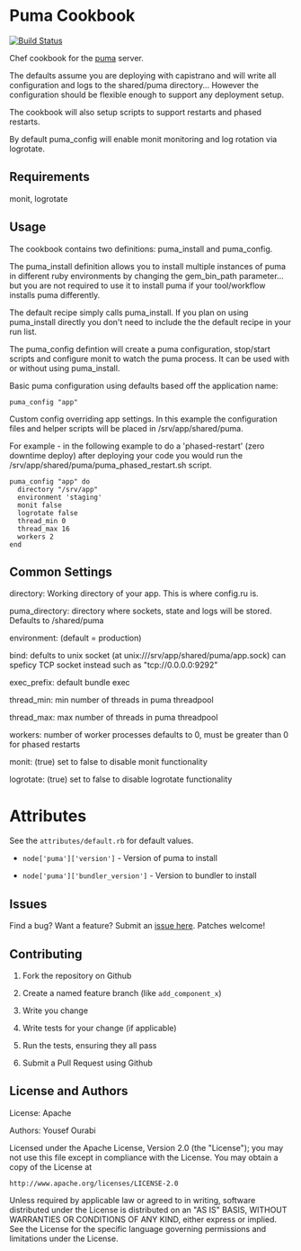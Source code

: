 Puma Cookbook
=============
[![Build Status](https://travis-ci.org/yourabi/chef-puma.svg?branch=master)](https://travis-ci.org/yourabi/chef-puma)

Chef cookbook for the [puma](http://puma.io) server.

The defaults assume you are deploying with capistrano and will write all configuration and logs to the shared/puma directory... However the configuration should be flexible enough to support any deployment setup.

The cookbook will also setup scripts to support restarts and phased restarts.

By default puma_config will enable monit monitoring and log rotation via logrotate.


Requirements
------------

monit, logrotate


Usage
-----

The cookbook contains two definitions: puma_install and puma_config.

The puma_install definition allows you to install multiple instances of puma in different ruby environments by changing the gem_bin_path parameter... but you are not required to use it to install puma if your tool/workflow installs puma differently.

The default recipe simply calls puma_install. If you plan on using puma_install directly you don't need to include the the default recipe in your run list.

The puma_config defintion will create a puma configuration, stop/start scripts and configure monit to watch the puma process. It can be used with or without using puma_install.

Basic puma configuration using defaults based off the application name:

    puma_config "app"
  
Custom config overriding app settings. In this example the configuration files and helper scripts will be placed in /srv/app/shared/puma. 

For example - in the following example to do a 'phased-restart' (zero downtime deploy) after deploying your code you would run the /srv/app/shared/puma/puma_phased_restart.sh script.

    puma_config "app" do
      directory "/srv/app"
      environment 'staging'
      monit false
      logrotate false
      thread_min 0
      thread_max 16
      workers 2
    end

 
Common Settings
-----

directory: Working directory of your app. This is where config.ru is.

puma_directory: directory where sockets, state and logs will be stored. Defaults to <directory>/shared/puma

environment: (default = production)

bind: defults to unix socket (at unix:///srv/app/shared/puma/app.sock) can speficy TCP socket instead such as "tcp://0.0.0.0:9292"

exec_prefix: default bundle exec 

thread_min: min number of threads in puma threadpool 

thread_max: max number of threads in puma threadpool 

workers: number of worker processes defaults to 0, must be greater than 0 for phased restarts

monit: (true) set to false to disable monit functionality

logrotate: (true) set to false to disable logrotate functionality

Attributes
==========

See the `attributes/default.rb` for default values. 


* `node['puma']['version']` - Version of puma to install
  
* `node['puma']['bundler_version']` - Version to bundler to install


Issues
------
Find a bug? Want a feature? Submit an [issue here](http://github.com/yourabi/chef-puma/issues). Patches welcome!


Contributing
------------

1. Fork the repository on Github

2. Create a named feature branch (like `add_component_x`)
 
3. Write you change
 
4. Write tests for your change (if applicable)
 
5. Run the tests, ensuring they all pass

6. Submit a Pull Request using Github


License and Authors
-------------------

License: Apache

Authors: Yousef Ourabi

Licensed under the Apache License, Version 2.0 (the "License");
you may not use this file except in compliance with the License.
You may obtain a copy of the License at

    http://www.apache.org/licenses/LICENSE-2.0

Unless required by applicable law or agreed to in writing, software
distributed under the License is distributed on an "AS IS" BASIS,
WITHOUT WARRANTIES OR CONDITIONS OF ANY KIND, either express or implied.
See the License for the specific language governing permissions and
limitations under the License.
